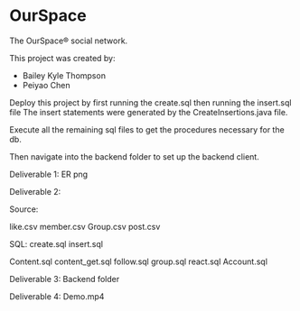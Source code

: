 # OurSpace
The OurSpace® social network.

This project was created by:
* Bailey Kyle Thompson
* Peiyao Chen

Deploy this project by first running the create.sql then running the insert.sql file
The insert statements were generated by the CreateInsertions.java file.

Execute all the remaining sql files to get the procedures necessary for the db.

Then navigate into the backend folder to set up the backend client.

Deliverable 1:
ER png

Deliverable 2:

Source:

like.csv
member.csv
Group.csv
post.csv

SQL:
create.sql
insert.sql

Content.sql
content_get.sql
follow.sql
group.sql
react.sql
Account.sql

Deliverable 3:
Backend folder

Deliverable 4:
Demo.mp4

